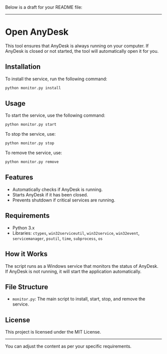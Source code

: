 Below is a draft for your README file:

---

# Open AnyDesk

This tool ensures that AnyDesk is always running on your computer. If AnyDesk is closed or not started, the tool will automatically open it for you.

## Installation

To install the service, run the following command:

```bash
python monitor.py install
```

## Usage

To start the service, use the following command:

```bash
python monitor.py start
```

To stop the service, use:

```bash
python monitor.py stop
```

To remove the service, use:

```bash
python monitor.py remove
```

## Features

- Automatically checks if AnyDesk is running.
- Starts AnyDesk if it has been closed.
- Prevents shutdown if critical services are running.

## Requirements

- Python 3.x
- Libraries: `ctypes`, `win32serviceutil`, `win32service`, `win32event`, `servicemanager`, `psutil`, `time`, `subprocess`, `os`

## How it Works

The script runs as a Windows service that monitors the status of AnyDesk. If AnyDesk is not running, it will start the application automatically.

## File Structure

- `monitor.py`: The main script to install, start, stop, and remove the service.

## License

This project is licensed under the MIT License.

---

You can adjust the content as per your specific requirements.
